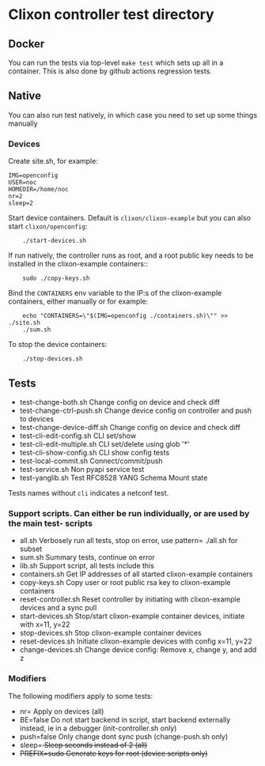 # Clixon controller test directory

## Docker

You can run the tests via top-level `make test` which sets up all in a container. This is also done by
github actions regression tests.

## Native

You can also run test natively, in which case you need to set up some things manually

### Devices

Create site.sh, for example:
```
IMG=openconfig
USER=noc
HOMEDIR=/home/noc
nr=2
sleep=2
```

Start device containers. Default is `clixon/clixon-example` but you can also start `clixon/openconfig`:
```
    ./start-devices.sh
```

If run natively, the controller runs as root, and a root public key needs to be installed in the clixon-example containers::
```
    sudo ./copy-keys.sh
```

Bind the `CONTAINERS` env variable to the IP:s of the clixon-example containers, either manually or for example:
```
    echo "CONTAINERS=\"$(IMG=openconfig ./containers.sh)\"" >> ./site.sh
    ./sum.sh
```

To stop the device containers:
```
    ./stop-devices.sh
```

## Tests

* test-change-both.sh          Change config on device and check diff
* test-change-ctrl-push.sh     Change device config on controller and push to devices
* test-change-device-diff.sh   Change config on device and check diff
* test-cli-edit-config.sh      CLI set/show
* test-cli-edit-multiple.sh    CLI set/delete using glob '*'
* test-cli-show-config.sh      CLI show config tests
* test-local-commit.sh         Connect/commit/push
* test-service.sh              Non pyapi service test 
* test-yanglib.sh              Test RFC8528 YANG Schema Mount state

Tests names without `cli` indicates a netconf test.

### Support scripts. Can either be run individually, or are used by the main test- scripts

* all.sh                Verbosely run all tests, stop on error, use pattern=<glob> ./all.sh for subset
* sum.sh                Summary tests, continue on error
* lib.sh                Support script, all tests include this
* containers.sh         Get IP addresses of all started clixon-example containers
* copy-keys.sh          Copy user or root public rsa key to clixon-example containers
* reset-controller.sh   Reset controller by initiating with clixon-example devices and a sync pull
* start-devices.sh      Stop/start clixon-example container devices, initiate with x=11, y=22
* stop-devices.sh       Stop clixon-example container devices
* reset-devices.sh      Initiate clixon-example devices with config x=11, y=22
* change-devices.sh     Change device config: Remove x, change y, and add z

### Modifiers

The following modifiers apply to some tests:

* nr=<nr>               Apply on <nr> devices (all)
* BE=false              Do not start backend in script, start backend externally instead,
                        ie in a debugger (init-controller.sh only)
* push=false            Only change dont sync push (change-push.sh only)
* sleep=<s>             Sleep <s> seconds instead of 2 (all)
* PREFIX=sudo           Generate keys for root (device scripts only)
